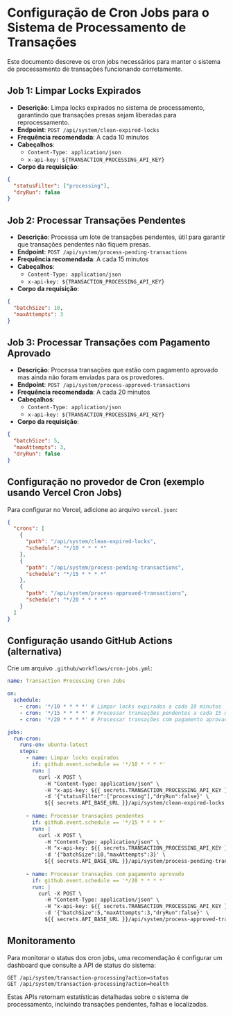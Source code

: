 # Configuração de Cron Jobs para o Sistema de Processamento de Transações

Este documento descreve os cron jobs necessários para manter o sistema de processamento de transações funcionando corretamente.

## Job 1: Limpar Locks Expirados

- **Descrição**: Limpa locks expirados no sistema de processamento, garantindo que transações presas sejam liberadas para reprocessamento.
- **Endpoint**: `POST /api/system/clean-expired-locks`
- **Frequência recomendada**: A cada 10 minutos
- **Cabeçalhos**:
  - `Content-Type: application/json`
  - `x-api-key: ${TRANSACTION_PROCESSING_API_KEY}`
- **Corpo da requisição**:
```json
{
  "statusFilter": ["processing"],
  "dryRun": false
}
```

## Job 2: Processar Transações Pendentes

- **Descrição**: Processa um lote de transações pendentes, útil para garantir que transações pendentes não fiquem presas.
- **Endpoint**: `POST /api/system/process-pending-transactions`
- **Frequência recomendada**: A cada 15 minutos
- **Cabeçalhos**:
  - `Content-Type: application/json`
  - `x-api-key: ${TRANSACTION_PROCESSING_API_KEY}`
- **Corpo da requisição**:
```json
{
  "batchSize": 10,
  "maxAttempts": 3
}
```

## Job 3: Processar Transações com Pagamento Aprovado

- **Descrição**: Processa transações que estão com pagamento aprovado mas ainda não foram enviadas para os provedores.
- **Endpoint**: `POST /api/system/process-approved-transactions`
- **Frequência recomendada**: A cada 20 minutos
- **Cabeçalhos**:
  - `Content-Type: application/json`
  - `x-api-key: ${TRANSACTION_PROCESSING_API_KEY}`
- **Corpo da requisição**:
```json
{
  "batchSize": 5,
  "maxAttempts": 3,
  "dryRun": false
}
```

## Configuração no provedor de Cron (exemplo usando Vercel Cron Jobs)

Para configurar no Vercel, adicione ao arquivo `vercel.json`:

```json
{
  "crons": [
    {
      "path": "/api/system/clean-expired-locks",
      "schedule": "*/10 * * * *"
    },
    {
      "path": "/api/system/process-pending-transactions",
      "schedule": "*/15 * * * *"
    },
    {
      "path": "/api/system/process-approved-transactions",
      "schedule": "*/20 * * * *"
    }
  ]
}
```

## Configuração usando GitHub Actions (alternativa)

Crie um arquivo `.github/workflows/cron-jobs.yml`:

```yaml
name: Transaction Processing Cron Jobs

on:
  schedule:
    - cron: '*/10 * * * *' # Limpar locks expirados a cada 10 minutos
    - cron: '*/15 * * * *' # Processar transações pendentes a cada 15 minutos
    - cron: '*/20 * * * *' # Processar transações com pagamento aprovado a cada 20 minutos

jobs:
  run-cron:
    runs-on: ubuntu-latest
    steps:
      - name: Limpar locks expirados
        if: github.event.schedule == '*/10 * * * *'
        run: |
          curl -X POST \
            -H "Content-Type: application/json" \
            -H "x-api-key: ${{ secrets.TRANSACTION_PROCESSING_API_KEY }}" \
            -d '{"statusFilter":["processing"],"dryRun":false}' \
            ${{ secrets.API_BASE_URL }}/api/system/clean-expired-locks
      
      - name: Processar transações pendentes
        if: github.event.schedule == '*/15 * * * *'
        run: |
          curl -X POST \
            -H "Content-Type: application/json" \
            -H "x-api-key: ${{ secrets.TRANSACTION_PROCESSING_API_KEY }}" \
            -d '{"batchSize":10,"maxAttempts":3}' \
            ${{ secrets.API_BASE_URL }}/api/system/process-pending-transactions
            
      - name: Processar transações com pagamento aprovado
        if: github.event.schedule == '*/20 * * * *'
        run: |
          curl -X POST \
            -H "Content-Type: application/json" \
            -H "x-api-key: ${{ secrets.TRANSACTION_PROCESSING_API_KEY }}" \
            -d '{"batchSize":5,"maxAttempts":3,"dryRun":false}' \
            ${{ secrets.API_BASE_URL }}/api/system/process-approved-transactions
```

## Monitoramento

Para monitorar o status dos cron jobs, uma recomendação é configurar um dashboard que consulte a API de status do sistema:

```
GET /api/system/transaction-processing?action=status
GET /api/system/transaction-processing?action=health
```

Estas APIs retornam estatísticas detalhadas sobre o sistema de processamento, incluindo transações pendentes, falhas e localizadas. 